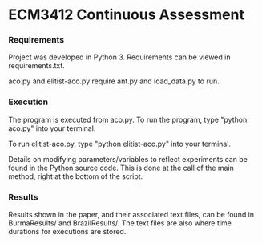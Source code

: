 # ECM3412 Continuous Assessment

### Requirements

Project was developed in Python 3. Requirements can be viewed in requirements.txt.

aco.py and elitist-aco.py require ant.py and load_data.py to run.

### Execution

The program is executed from aco.py. To run the program, type "python aco.py" into your terminal.

To run elitist-aco.py, type "python elitist-aco.py" into your terminal.

Details on modifying parameters/variables to reflect experiments can be found in the Python source code.
This is done at the call of the main method, right at the bottom of the script.

### Results

Results shown in the paper, and their associated text files, can be found in BurmaResults/ and BrazilResults/. The text files are also where time durations for executions are stored.
